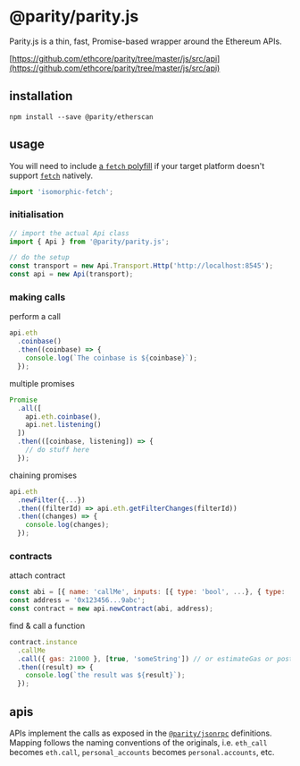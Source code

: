 # @parity/parity.js

Parity.js is a thin, fast, Promise-based wrapper around the Ethereum APIs.

[https://github.com/ethcore/parity/tree/master/js/src/api](https://github.com/ethcore/parity/tree/master/js/src/api)

## installation

```
npm install --save @parity/etherscan
```

## usage

You will need to include [a `fetch` polyfill](https://github.com/matthew-andrews/isomorphic-fetch) if your target platform doesn't support [`fetch`](https://developer.mozilla.org/en-US/docs/Web/API/WindowOrWorkerGlobalScope/fetch) natively.

```js
import 'isomorphic-fetch';
```

### initialisation

```javascript
// import the actual Api class
import { Api } from '@parity/parity.js';

// do the setup
const transport = new Api.Transport.Http('http://localhost:8545');
const api = new Api(transport);
```

### making calls

perform a call

```javascript
api.eth
  .coinbase()
  .then((coinbase) => {
    console.log(`The coinbase is ${coinbase}`);
  });
```

multiple promises

```javascript
Promise
  .all([
    api.eth.coinbase(),
    api.net.listening()
  ])
  .then(([coinbase, listening]) => {
    // do stuff here
  });
```

chaining promises

```javascript
api.eth
  .newFilter({...})
  .then((filterId) => api.eth.getFilterChanges(filterId))
  .then((changes) => {
    console.log(changes);
  });
```

### contracts

attach contract

```javascript
const abi = [{ name: 'callMe', inputs: [{ type: 'bool', ...}, { type: 'string', ...}]}, ...abi...];
const address = '0x123456...9abc';
const contract = new api.newContract(abi, address);
```

find & call a function

```javascript
contract.instance
  .callMe
  .call({ gas: 21000 }, [true, 'someString']) // or estimateGas or postTransaction
  .then((result) => {
    console.log(`the result was ${result}`);
  });
```

## apis

APIs implement the calls as exposed in the [`@parity/jsonrpc`](https://www.npmjs.com/package/@parity/jsonrpc) definitions. Mapping follows the naming conventions of the originals, i.e. `eth_call` becomes `eth.call`, `personal_accounts` becomes `personal.accounts`, etc.
